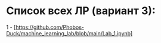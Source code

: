 # Список всех ЛР (вариант 3):
1 - [https://github.com/Phobos-Duck/machine_learning_lab/blob/main/Lab_1.ipynb]

